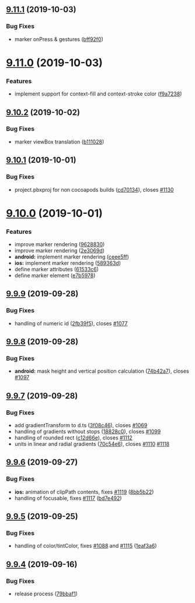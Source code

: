 ## [9.11.1](https://github.com/react-native-community/react-native-svg/compare/v9.11.0...v9.11.1) (2019-10-03)


### Bug Fixes

* marker onPress & gestures ([bff92f0](https://github.com/react-native-community/react-native-svg/commit/bff92f0))

# [9.11.0](https://github.com/react-native-community/react-native-svg/compare/v9.10.2...v9.11.0) (2019-10-03)


### Features

* implement support for context-fill and context-stroke color ([f9a7238](https://github.com/react-native-community/react-native-svg/commit/f9a7238))

## [9.10.2](https://github.com/react-native-community/react-native-svg/compare/v9.10.1...v9.10.2) (2019-10-02)


### Bug Fixes

* marker viewBox translation ([b111028](https://github.com/react-native-community/react-native-svg/commit/b111028))

## [9.10.1](https://github.com/react-native-community/react-native-svg/compare/v9.10.0...v9.10.1) (2019-10-01)


### Bug Fixes

* project.pbxproj for non cocoapods builds ([cd70134](https://github.com/react-native-community/react-native-svg/commit/cd70134)), closes [#1130](https://github.com/react-native-community/react-native-svg/issues/1130)

# [9.10.0](https://github.com/react-native-community/react-native-svg/compare/v9.9.9...v9.10.0) (2019-10-01)


### Features

* improve marker rendering ([9628830](https://github.com/react-native-community/react-native-svg/commit/9628830))
* improve marker rendering ([2e3069d](https://github.com/react-native-community/react-native-svg/commit/2e3069d))
* **android:** implement marker rendering ([ceee5ff](https://github.com/react-native-community/react-native-svg/commit/ceee5ff))
* **ios:** implement marker rendering ([589363d](https://github.com/react-native-community/react-native-svg/commit/589363d))
* define marker attributes ([61533c6](https://github.com/react-native-community/react-native-svg/commit/61533c6))
* define marker element ([e7b5978](https://github.com/react-native-community/react-native-svg/commit/e7b5978))

## [9.9.9](https://github.com/react-native-community/react-native-svg/compare/v9.9.8...v9.9.9) (2019-09-28)


### Bug Fixes

* handling of numeric id ([2fb39f5](https://github.com/react-native-community/react-native-svg/commit/2fb39f5)), closes [#1077](https://github.com/react-native-community/react-native-svg/issues/1077)

## [9.9.8](https://github.com/react-native-community/react-native-svg/compare/v9.9.7...v9.9.8) (2019-09-28)


### Bug Fixes

* **android:** mask height and vertical position calculation ([74b42a7](https://github.com/react-native-community/react-native-svg/commit/74b42a7)), closes [#1097](https://github.com/react-native-community/react-native-svg/issues/1097)

## [9.9.7](https://github.com/react-native-community/react-native-svg/compare/v9.9.6...v9.9.7) (2019-09-28)


### Bug Fixes

* add gradientTransform to d.ts ([3f08c46](https://github.com/react-native-community/react-native-svg/commit/3f08c46)), closes [#1069](https://github.com/react-native-community/react-native-svg/issues/1069)
* handling of gradients without stops ([18828c0](https://github.com/react-native-community/react-native-svg/commit/18828c0)), closes [#1099](https://github.com/react-native-community/react-native-svg/issues/1099)
* handling of rounded rect ([c12d66e](https://github.com/react-native-community/react-native-svg/commit/c12d66e)), closes [#1112](https://github.com/react-native-community/react-native-svg/issues/1112)
* units in linear and radial gradients ([70c54e6](https://github.com/react-native-community/react-native-svg/commit/70c54e6)), closes [#1110](https://github.com/react-native-community/react-native-svg/issues/1110) [#1118](https://github.com/react-native-community/react-native-svg/issues/1118)

## [9.9.6](https://github.com/react-native-community/react-native-svg/compare/v9.9.5...v9.9.6) (2019-09-27)


### Bug Fixes

* **ios:** animation of clipPath contents, fixes [#1119](https://github.com/react-native-community/react-native-svg/issues/1119) ([8bb5b22](https://github.com/react-native-community/react-native-svg/commit/8bb5b22))
* handling of focusable, fixes [#1117](https://github.com/react-native-community/react-native-svg/issues/1117) ([bd7e492](https://github.com/react-native-community/react-native-svg/commit/bd7e492))

## [9.9.5](https://github.com/react-native-community/react-native-svg/compare/v9.9.4...v9.9.5) (2019-09-25)


### Bug Fixes

* handling of color/tintColor, fixes [#1088](https://github.com/react-native-community/react-native-svg/issues/1088) and [#1115](https://github.com/react-native-community/react-native-svg/issues/1115) ([1eaf3a6](https://github.com/react-native-community/react-native-svg/commit/1eaf3a6))

## [9.9.4](https://github.com/react-native-community/react-native-svg/compare/v9.9.3...v9.9.4) (2019-09-16)


### Bug Fixes

* release process ([79bbaf1](https://github.com/react-native-community/react-native-svg/commit/79bbaf1))
